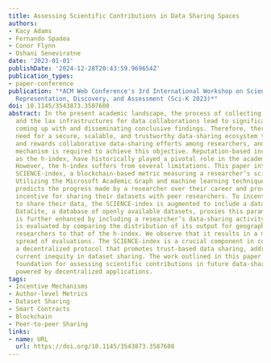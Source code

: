 ```yaml
---
title: Assessing Scientific Contributions in Data Sharing Spaces
authors:
- Kacy Adams
- Fernando Spadea
- Conor Flynn
- Oshani Seneviratne
date: '2023-01-01'
publishDate: '2024-12-28T20:43:59.969654Z'
publication_types:
- paper-conference
publication: "*ACM Web Conference's 3rd International Workshop on Scientific Knowledge:
  Representation, Discovery, and Assessment (Sci-K 2023)*"
doi: 10.1145/3543873.3587608
abstract: In the present academic landscape, the process of collecting data is slow,
  and the lax infrastructures for data collaborations lead to significant delays in
  coming up with and disseminating conclusive findings. Therefore, there is an increasing
  need for a secure, scalable, and trustworthy data-sharing ecosystem that promotes
  and rewards collaborative data-sharing efforts among researchers, and a robust incentive
  mechanism is required to achieve this objective. Reputation-based incentives, such
  as the h-index, have historically played a pivotal role in the academic community.
  However, the h-index suffers from several limitations. This paper introduces the
  SCIENCE-index, a blockchain-based metric measuring a researcher’s scientific contributions.
  Utilizing the Microsoft Academic Graph and machine learning techniques, the SCIENCE-index
  predicts the progress made by a researcher over their career and provides a soft
  incentive for sharing their datasets with peer researchers. To incentivize researchers
  to share their data, the SCIENCE-index is augmented to include a data-sharing parameter.
  DataCite, a database of openly available datasets, proxies this parameter, which
  is further enhanced by including a researcher’s data-sharing activity. Our model
  is evaluated by comparing the distribution of its output for geographically diverse
  researchers to that of the h-index. We observe that it results in a much more even
  spread of evaluations. The SCIENCE-index is a crucial component in constructing
  a decentralized protocol that promotes trust-based data sharing, addressing the
  current inequity in dataset sharing. The work outlined in this paper provides the
  foundation for assessing scientific contributions in future data-sharing spaces
  powered by decentralized applications.
tags:
- Incentive Mechanisms
- Author-level Metrics
- Dataset Sharing
- Smart Contracts
- Blockchain
- Peer-to-peer Sharing
links:
- name: URL
  url: https://doi.org/10.1145/3543873.3587608
---
```

